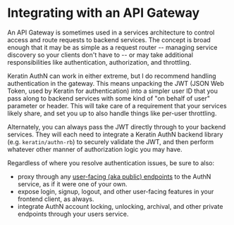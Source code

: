 # Integrating with an API Gateway

An API Gateway is sometimes used in a services architecture to control access and route requests to backend services. The concept is broad enough that it may be as simple as a request router -- managing service discovery so your clients don't have to -- or may take additional responsibilities like authentication, authorization, and throttling.

Keratin AuthN can work in either extreme, but I do recommend handling authentication in the gateway. This means unpacking the JWT (JSON Web Token, used by Keratin for authentication) into a simpler user ID that you pass along to backend services with some kind of "on behalf of user" parameter or header. This will take care of a requirement that your services likely share, and set you up to also handle things like per-user throttling.

Alternately, you can always pass the JWT directly through to your backend services. They will each need to integrate a Keratin AuthN backend library (e.g. `keratin/authn-rb`) to securely validate the JWT, and then perform whatever other manner of authorization logic you may have.

Regardless of where you resolve authentication issues, be sure to also:

* proxy through any [user-facing (aka public) endpoints](api.md) to the AuthN service, as if it were one of your own.
* expose login, signup, logout, and other user-facing features in your frontend client, as always.
* integrate AuthN account locking, unlocking, archival, and other private endpoints through your users service.
